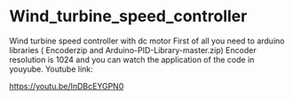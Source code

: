 # Wind_turbine_speed_controller
Wind turbine speed controller with dc motor
First of all you need to arduino libraries ( Encoderzip and Arduino-PID-Library-master.zip)
Encoder resolution is 1024 and you can watch the application of the code in youyube.
Youtube link:

https://youtu.be/InDBcEYGPN0
